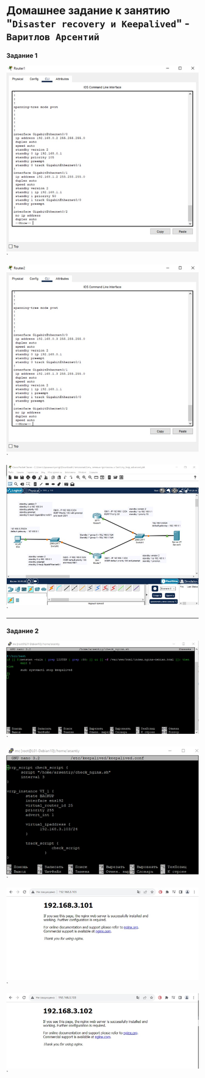 # Домашнее задание к занятию "`Disaster recovery и Keepalived`" - `Варитлов Арсентий`


### Задание 1

![Скриншот 1](https://github.com/ArsentiyV/02-monitoring/blob/main/img/router1.jpg)`

![Скриншот 2](https://github.com/ArsentiyV/02-monitoring/blob/main/img/router2.jpg)`

![Скриншот 3](https://github.com/ArsentiyV/02-monitoring/blob/main/img/my_hsrp.jpg)`

---

### Задание 2

![Скриншот 1](https://github.com/ArsentiyV/02-monitoring/blob/main/img/check_nginx_sh.jpg)`

![Скриншот 2](https://github.com/ArsentiyV/02-monitoring/blob/main/img/keepalived_conf.jpg)`

![Скриншот 3](https://github.com/ArsentiyV/02-monitoring/blob/main/img/state_1.jpg)`

![Скриншот 4](https://github.com/ArsentiyV/02-monitoring/blob/main/img/state_2.jpg)`




